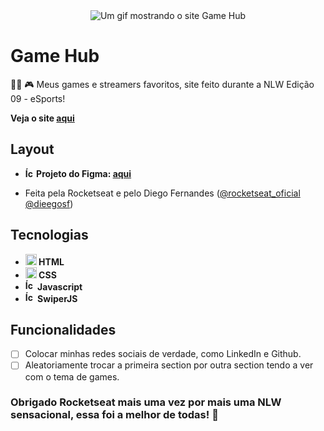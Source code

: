 <div align="center">
  <img src="https://user-images.githubusercontent.com/79858234/192123788-7639924d-95c4-4250-beb2-3d399a14983b.gif" alt="Um gif mostrando o site Game Hub" />
</div>

# Game Hub

👨‍💻 🎮 Meus games e streamers favoritos, site feito durante a NLW Edição 09 - eSports!

<strong>Veja o site <a href="https://poveii.github.io/game-hub/" target="_blank" rel="noopener norefferrer">aqui</a></strong>

## Layout

- <strong>
    <img src="https://cdn.jsdelivr.net/gh/devicons/devicon/icons/figma/figma-original.svg" alt="Ícone do Figma colorido" style="width: 14px;" /> 
      Projeto do Figma: <a href="https://www.figma.com/community/file/1150897317533332617" target="_blank" rel="noopener norefferrer">aqui</a>
  </strong>
- <p>
    Feita pela Rocketseat e pelo Diego Fernandes 
    (<a href="https://www.instagram.com/rocketseat_oficial/" target="_blank" rel="noopener noreferrer">@rocketseat_oficial</a> 
    <a href="https://www.instagram.com/dieegosf/" target="_blank" rel="noopener noreferrer">@dieegosf</a>)
  </p>

## Tecnologias

- <strong>
    <img src="https://cdn.jsdelivr.net/gh/devicons/devicon/icons/html5/html5-original.svg" alt="Ícone do HTML5" style="width: 18px;" /> 
      HTML
  </strong>
- <strong>
    <img src="https://cdn.jsdelivr.net/gh/devicons/devicon/icons/css3/css3-original.svg" alt="Ícone do CSS3" style="width: 18px;" /> 
      CSS
  </strong>
- <strong>
     <img src="https://cdn.jsdelivr.net/gh/devicons/devicon/icons/javascript/javascript-original.svg" alt="Ícone do Javascript" style="width: 16px;" /> 
      Javascript
  </strong>
- <strong>
     <img src="https://swiperjs.com/images/favicon.svg" alt="Ícone do SwiperJS" style="width: 16px;" /> 
      SwiperJS
  </strong>

## Funcionalidades

- [ ] Colocar minhas redes sociais de verdade, como LinkedIn e Github.
- [ ] Aleatoriamente trocar a primeira section por outra section tendo a ver com o tema de games.

### Obrigado Rocketseat mais uma vez por mais uma NLW sensacional, essa foi a melhor de todas! 💜
